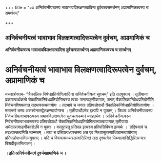 +++
title = "०७ अनिर्वचनीयत्वस्य भावाभावविलक्षणत्वादिना दुर्वचत्वसमर्थनम् अप्रामाणिकत्वस्य च समर्थनम्"

+++


## अनिर्वचनीयत्वं भावाभाव विलक्षणत्वादिरूपत्वेन दुर्वचम्, अप्रामाणिकं च

**अनिर्वचनीयत्वस्य भावाभावविलक्षणत्वादिना दुर्वचत्वसमर्थनम् अप्रामाणिकत्वस्य च समर्थनम्**

# अनिर्वचनीयत्वं भावाभाव विलक्षणत्वादिरूपत्वेन दुर्वचम्, अप्रामाणिकं च 

यच्चात्रोक्तम्- “त्रैकालिक निषेधप्रतियोगित्वादिना अनिर्वचनीयत्वं सुवचम्" इति तदयुक्तम् । तृतीयायाः प्रकारत्वार्थकत्वे त्रैकालिकनिषेधप्रतियोगित्वस्य त्वया-जगत्यङ्गीकारात्, जगत् त्रैकालिकानिषेधप्रतियोगीति निर्वचनविषयत्वात् तदभावकथनायोगः । तदभावे च जगतः प्रतिपन्नोपाधौ त्रैकालिकनिषेधप्रतियोगित्वायोगः । मतान्तरे तस्य असत्त्वेनासद्वैलक्षण्यायोगश्च । तृतीयार्थोऽभेद इत्यपि न युक्तम् । किञ्च अनिर्वचनीयत्वस्य निर्वचनीयत्वाभावरूपस्य अभावविलक्षणत्वेन सुवचत्वकथनं व्याहतमेव । अनिर्वचनीयत्वस्य निर्वचनीयत्वाभावरूपस्य प्रतिपन्नोपाधौ त्रैकालिकनिषेधप्रतियोगित्वरूपत्वायागात् तृतीयाया अमेदपरत्वाङ्गीकारोऽपि न युक्तः । वस्तुतस्तु प्रतिपन्न इत्यस्य प्रतिपत्तिविषय इत्यर्थः । \`तद्विषयत्वं च तदध्यस्तत्वमिति त्वन्मतम् । तथा च प्रतिपत्यध्यस्तस्य अत एव मिथ्याभूतस्याधिष्ठानत्वायोगात् प्रतिपन्नोपाधावित्ययुक्तम् । यदि च विषयत्वमध्यस्तत्वातिरिक्तं तदा दृश्यत्वेन मिथ्यात्वासिद्धिरित्यन्यत्र विशदीकृतमित्यलम् ।

**। इति अनिर्वचनीयत्वं दुवर्चमप्रामाणिकं च ।**

